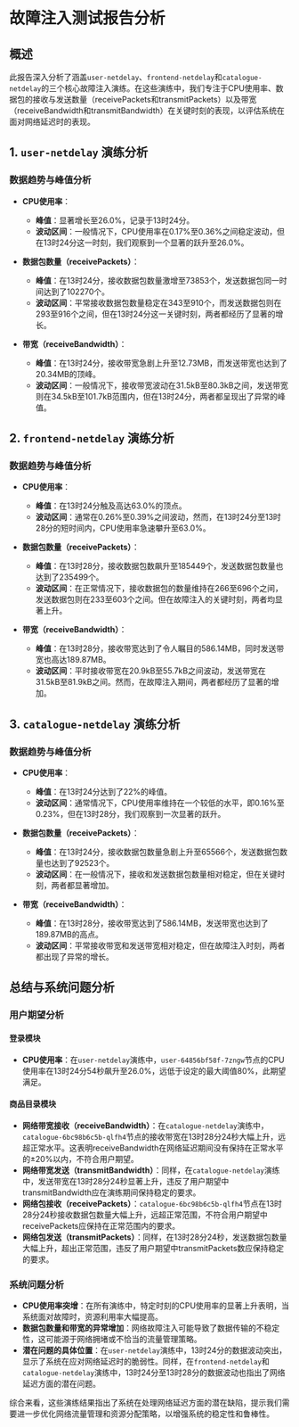 # 故障注入测试报告分析

## 概述

此报告深入分析了涵盖`user-netdelay`、`frontend-netdelay`和`catalogue-netdelay`的三个核心故障注入演练。在这些演练中，我们专注于CPU使用率、数据包的接收与发送数量（receivePackets和transmitPackets）以及带宽（receiveBandwidth和transmitBandwidth）在关键时刻的表现，以评估系统在面对网络延迟时的表现。

## 1\. `user-netdelay` 演练分析

### 数据趋势与峰值分析

-   **CPU使用率**：
    
    -   **峰值**：显著增长至26.0%，记录于13时24分。
    -   **波动区间**：一般情况下，CPU使用率在0.17%至0.36%之间稳定波动，但在13时24分这一时刻，我们观察到一个显著的跃升至26.0%。
-   **数据包数量（receivePackets）**：
    
    -   **峰值**：在13时24分，接收数据包数量激增至73853个，发送数据包同一时间达到了102270个。
    -   **波动区间**：平常接收数据包数量稳定在343至910个，而发送数据包则在293至916个之间，但在13时24分这一关键时刻，两者都经历了显著的增长。
-   **带宽（receiveBandwidth）**：
    
    -   **峰值**：在13时24分，接收带宽急剧上升至12.73MB，而发送带宽也达到了20.34MB的顶峰。
    -   **波动区间**：一般情况下，接收带宽波动在31.5kB至80.3kB之间，发送带宽则在34.5kB至101.7kB范围内，但在13时24分，两者都呈现出了异常的峰值。

## 2\. `frontend-netdelay` 演练分析

### 数据趋势与峰值分析

-   **CPU使用率**：
    
    -   **峰值**：在13时24分触及高达63.0%的顶点。
    -   **波动区间**：通常在0.26%至0.39%之间波动，然而，在13时24分至13时28分的短时间内，CPU使用率急速攀升至63.0%。
-   **数据包数量（receivePackets）**：
    
    -   **峰值**：在13时28分，接收数据包数飙升至185449个，发送数据包数量也达到了235499个。
    -   **波动区间**：在正常情况下，接收数据包的数量维持在266至696个之间，发送数据包则在233至603个之间。但在故障注入的关键时刻，两者均显著上升。
-   **带宽（receiveBandwidth）**：
    
    -   **峰值**：在13时28分，接收带宽达到了令人瞩目的586.14MB，同时发送带宽也高达189.87MB。
    -   **波动区间**：平时接收带宽在20.9kB至55.7kB之间波动，发送带宽在31.5kB至81.9kB之间。然而，在故障注入期间，两者都经历了显著的增加。

## 3\. `catalogue-netdelay` 演练分析

### 数据趋势与峰值分析

-   **CPU使用率**：
    
    -   **峰值**：在13时24分达到了22%的峰值。
    -   **波动区间**：通常情况下，CPU使用率维持在一个较低的水平，即0.16%至0.23%，但在13时28分，我们观察到一次显著的跃升。
-   **数据包数量（receivePackets）**：
    
    -   **峰值**：在13时24分，接收数据包数量急剧上升至65566个，发送数据包数量也达到了92523个。
    -   **波动区间**：在一般情况下，接收和发送数据包数量相对稳定，但在关键时刻，两者都显著增加。
-   **带宽（receiveBandwidth）**：
    
    -   **峰值**：在13时28分，接收带宽达到了586.14MB，发送带宽也达到了189.87MB的高点。
    -   **波动区间**：平常接收带宽和发送带宽相对稳定，但在故障注入时刻，两者都出现了异常的增长。

## 总结与系统问题分析

### 用户期望分析

#### 登录模块

- **CPU使用率**：在`user-netdelay`演练中，`user-64856bf58f-7zngw`节点的CPU使用率在13时24分54秒飙升至26.0%，远低于设定的最大阈值80%，此期望满足。

#### 商品目录模块

- **网络带宽接收（receiveBandwidth）**：在`catalogue-netdelay`演练中，`catalogue-6bc98b6c5b-qlfh4`节点的接收带宽在13时28分24秒大幅上升，远超正常水平。这表明receiveBandwidth在网络延迟期间没有保持在正常水平的±20%以内，不符合用户期望。
- **网络带宽发送（transmitBandwidth）**：同样，在`catalogue-netdelay`演练中，发送带宽在13时28分24秒显著上升，违反了用户期望中transmitBandwidth应在演练期间保持稳定的要求。
- **网络包接收（receivePackets）**：`catalogue-6bc98b6c5b-qlfh4`节点在13时28分24秒接收数据包数量大幅上升，远超正常范围，不符合用户期望中receivePackets应保持在正常范围内的要求。
- **网络包发送（transmitPackets）**：同样，在13时28分24秒，发送数据包数量大幅上升，超出正常范围，违反了用户期望中transmitPackets数应保持稳定的要求。

### 系统问题分析

-   **CPU使用率突增**：在所有演练中，特定时刻的CPU使用率的显著上升表明，当系统面对故障时，资源利用率大幅提高。
-   **数据包数量和带宽的异常增加**：网络故障注入可能导致了数据传输的不稳定性，这可能源于网络拥堵或不恰当的流量管理策略。
-   **潜在问题的具体位置**：在`user-netdelay`演练中，13时24分的数据波动突出，显示了系统在应对网络延迟时的脆弱性。同样，在`frontend-netdelay`和`catalogue-netdelay`演练中，13时24分至13时28分的数据波动也指出了网络延迟方面的潜在问题。

综合来看，这些演练结果指出了系统在处理网络延迟方面的潜在缺陷，提示我们需要进一步优化网络流量管理和资源分配策略，以增强系统的稳定性和鲁棒性。